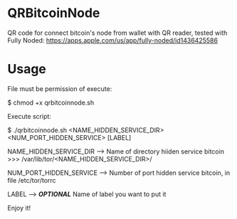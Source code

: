 # QRBitcoinNode
QR code for connect bitcoin's node from wallet with QR reader, tested with Fully Noded: https://apps.apple.com/us/app/fully-noded/id1436425586

# Usage
File must be permission of execute: 

$ chmod +x qrbitcoinnode.sh

Execute script:

$ ./qrbitcoinnode.sh <NAME_HIDDEN_SERVICE_DIR> <NUM_PORT_HIDDEN_SERVICE> [LABEL]


NAME_HIDDEN_SERVICE_DIR --> Name of directory hiiden service bitcoin >>> /var/lib/tor/<NAME_HIDDEN_SERVICE_DIR>/

NUM_PORT_HIDDEN_SERVICE --> Number of port hidden service bitcoin, in file /etc/tor/torrc

LABEL                   --> ***OPTIONAL*** Name of label you want to put it


Enjoy it!
